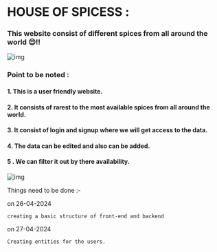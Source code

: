 # HOUSE OF SPICESS :


### This website consist of different spices from all around the world 😍!!

![img](https://www.tastingtable.com/img/gallery/tips-you-need-when-cooking-with-spices/intro-1683560012.jpg)
### Point to be noted :
#### 1. This is a user friendly website.
#### 2. It consists of rarest to the most available spices from all around the world.
#### 3. It consist of login and signup where we will get access to the data.
#### 4. The data can be edited and also can be added.
#### 5 . We can filter it out by there availability.


![img](https://www.gastrotravelogue.com/wp-content/uploads/2020/06/spice-header.jpg)


Things need to be done :-

on 26-04-2024 

    creating a basic structure of front-end and backend 

on 27-04-2024

    Creating entities for the users.
